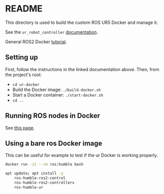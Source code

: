 # README

This directory is used to build the custom ROS UR5 Docker and manage it.

See the `ur_robot_controller` [documentation](https://docs.ros.org/en/ros2_packages/humble/api/ur_robot_driver/index.html).

General ROS2 Docker [tutorial](https://wiki.ros.org/docker/Tutorials/Docker).

## Setting up

First, follow the instructions in the linked documentation above. Then, from the project's root:

- `cd ur-docker`
- Build the Docker image: `./build-docker.sh`
- Start a Docker container: `./start-docker.sh`
- `cd ..`

## Running ROS nodes in Docker

See [this page](https://docs.ros.org/en/humble/How-To-Guides/Run-2-nodes-in-single-or-separate-docker-containers.html).

## Using a bare ros Docker image

This can be useful for example to test if the ur Docker is working properly.

```bash
docker run -it --rm ros:humble bash

apt update; apt install -y
    ros-humble-ros2-control
    ros-humble-ros2-controllers
    ros-humble-ur
```
